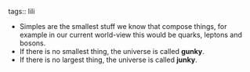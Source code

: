 tags:: lili

- Simples are the smallest stuff we know that compose things, for example in our current world-view this would be quarks, leptons and bosons.
- If there is no smallest thing, the universe is called **gunky**.
- If there is no largest thing, the universe is called **junky**.